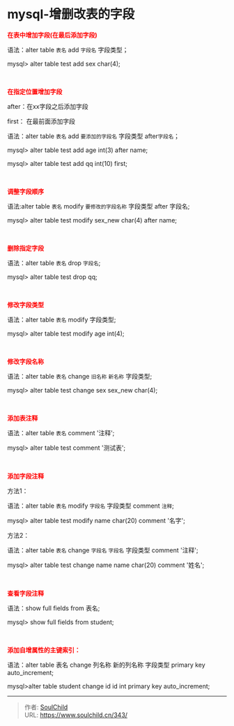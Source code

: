 # mysql-增删改表的字段

<!--more-->
<strong><span style="color: #ff0000;">在表中增加字段(在最后添加字段)</span></strong>

语法：alter table `表名` add `字段名` <span style="white-space: normal;">字段</span>类型；

mysql&gt; alter table test add sex char(4);

&nbsp;

<strong><span style="color: #ff0000;">在指定位置增加字段</span></strong>

<span style="white-space: normal;">after：在xx字段之后添加字段</span>

<span style="white-space: normal;">first： 在最前面添加字段</span>

<span style="white-space: normal;">语法：alter table `表名` add `要添加的字段名` 字段类型 after`字段名`；</span>

mysql&gt; alter table test add age int(3) after name;

mysql&gt; alter table test add qq int(10) first;

&nbsp;

<strong><span style="color: #ff0000;">调整字段顺序</span></strong>

语法:alter table `表名` modify `要修改的字段名称` 字段类型 after 字段名;

mysql&gt; alter table test modify sex_new char(4) after name;

&nbsp;

<strong><span style="color: #ff0000;">删除指定字段</span></strong>

<span style="white-space: normal;">语法：alter table `表名` drop `字段名`;</span>

mysql&gt; alter table test drop qq;

&nbsp;

<strong><span style="color: #ff0000;">修改字段类型</span></strong>

<span style="white-space: normal;">语法：alter table `表名` modify 字段类型;</span>

mysql&gt; alter table test modify age int(4);

&nbsp;

<strong><span style="color: #ff0000;">修改字段名称</span></strong>

语法：alter table `表名` change `旧名称` `新名称` 字段类型;

mysql&gt; alter table test change sex sex_new char(4);

&nbsp;

<strong><span style="color: #ff0000;">添加表注释</span></strong>

<span style="white-space: normal;">语法：</span>alter table `表名` comment '注释';

mysql&gt; alter table test comment '测试表';

&nbsp;

<strong><span style="white-space: normal; color: #ff0000;">添加字段注释</span></strong>

方法1：

语法：alter table `表名` modify `字段名` 字段类型 comment `注释`;

mysql&gt; alter table test modify name char(20) comment '名字';

<span style="white-space: normal;">方法2：</span>

<span style="white-space: normal;">语法：</span>alter table `表名` change `字段名` <span style="white-space: normal;">`字段名` </span>字段类型 comment '注释';
<p style="white-space: normal;">mysql&gt; alter table test change name name char(20) comment '姓名';</p>
&nbsp;

<strong><span style="color: #ff0000;">查看字段注释</span></strong>

语法：<span style="white-space: normal;">show full fields from 表名;</span>

mysql&gt; show full fields from student;

&nbsp;

<strong><span style="color: #ff0000;">添加自增属性的主键索引：</span></strong>

语法：alter table 表名 change 列名称 新的列名称 <span style="white-space: normal;">字段</span>类型 primary key auto_increment;

mysql&gt;alter table student change id id int primary key auto_increment;


---

> 作者: [SoulChild](https://www.soulchild.cn)  
> URL: https://www.soulchild.cn/343/  


